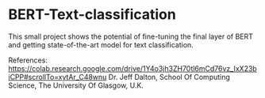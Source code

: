 # BERT-Text-classification
This small project shows the potential of fine-tuning the final layer of BERT and getting state-of-the-art model for text classification.

References: 
https://colab.research.google.com/drive/1Y4o3jh3ZH70tl6mCd76vz_IxX23biCPP#scrollTo=xytAr_C48wnu
Dr. Jeff Dalton, School Of Computing Science, The University Of Glasgow, U.K.
